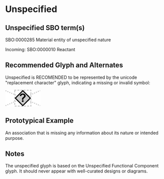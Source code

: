 # Unspecified

## Unspecified SBO term(s)
SBO:0000285 Material entity of unspecified nature

Incoming: SBO:0000010 Reactant

## Recommended Glyph and Alternates
Unspecified is RECOMENDED to be represented by the unicode "replacement character" glyph, indicating a missing or invalid symbol:

![glyph specification](unspecified-glyph-specification.png)

## Prototypical Example

An association that is missing any information about its nature or intended purpose.

## Notes
The unspecified glyph is based on the Unspecified Functional Component glyph. It should never appear with well-curated designs or diagrams.
